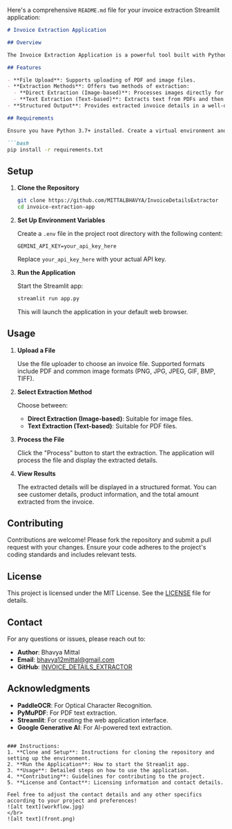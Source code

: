 Here's a comprehensive `README.md` file for your invoice extraction Streamlit application:

```markdown
# Invoice Extraction Application

## Overview

The Invoice Extraction Application is a powerful tool built with Python and Streamlit that allows users to extract and process invoice details from various file types, including PDFs and images. This application leverages Optical Character Recognition (OCR) and Generative AI to provide structured data from invoices.

## Features

- **File Upload**: Supports uploading of PDF and image files.
- **Extraction Methods**: Offers two methods of extraction:
  - **Direct Extraction (Image-based)**: Processes images directly for extraction.
  - **Text Extraction (Text-based)**: Extracts text from PDFs and then processes the text.
- **Structured Output**: Provides extracted invoice details in a well-organized JSON format.

## Requirements

Ensure you have Python 3.7+ installed. Create a virtual environment and install the necessary packages listed in `requirements.txt`:

```bash
pip install -r requirements.txt
```

## Setup

1. **Clone the Repository**

   ```bash
   git clone https://github.com/MITTALBHAVYA/InvoiceDetailsExtractor
   cd invoice-extraction-app
   ```

2. **Set Up Environment Variables**

   Create a `.env` file in the project root directory with the following content:

   ```env
   GEMINI_API_KEY=your_api_key_here
   ```

   Replace `your_api_key_here` with your actual API key.

3. **Run the Application**

   Start the Streamlit app:

   ```bash
   streamlit run app.py
   ```

   This will launch the application in your default web browser.

## Usage

1. **Upload a File**

   Use the file uploader to choose an invoice file. Supported formats include PDF and common image formats (PNG, JPG, JPEG, GIF, BMP, TIFF).

2. **Select Extraction Method**

   Choose between:
   - **Direct Extraction (Image-based)**: Suitable for image files.
   - **Text Extraction (Text-based)**: Suitable for PDF files.

3. **Process the File**

   Click the "Process" button to start the extraction. The application will process the file and display the extracted details.

4. **View Results**

   The extracted details will be displayed in a structured format. You can see customer details, product information, and the total amount extracted from the invoice.

## Contributing

Contributions are welcome! Please fork the repository and submit a pull request with your changes. Ensure your code adheres to the project's coding standards and includes relevant tests.

## License

This project is licensed under the MIT License. See the [LICENSE](LICENSE) file for details.

## Contact

For any questions or issues, please reach out to:

- **Author**: Bhavya Mittal
- **Email**: bhavya12mittal@gmail.com
- **GitHub**: [INVOICE_DETAILS_EXTRACTOR](https://github.com/MITTALBHAVYA/InvoiceDetailsExtractor)

## Acknowledgments

- **PaddleOCR**: For Optical Character Recognition.
- **PyMuPDF**: For PDF text extraction.
- **Streamlit**: For creating the web application interface.
- **Google Generative AI**: For AI-powered text extraction.

```

### Instructions:
1. **Clone and Setup**: Instructions for cloning the repository and setting up the environment.
2. **Run the Application**: How to start the Streamlit app.
3. **Usage**: Detailed steps on how to use the application.
4. **Contributing**: Guidelines for contributing to the project.
5. **License and Contact**: Licensing information and contact details.

Feel free to adjust the contact details and any other specifics according to your project and preferences!
![alt text](workflow.jpg)
</br>
![alt text](front.png)